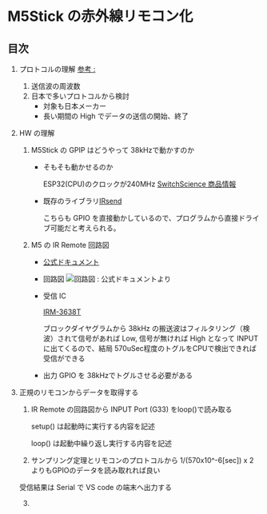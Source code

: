 # M5Stick の赤外線リモコン化
## 目次

1. プロトコルの理解 [参考 : ](http://elm-chan.org/docs/ir_format.html)
   1. 送信波の周波数
   2. 日本で多いプロトコルから検討
      - 対象も日本メーカー
      - 長い期間の High でデータの送信の開始、終了
2. HW の理解
   1. M5Stick の GPIP はどうやって 38kHzで動かすのか
      - そもそも動かせるのか

         ESP32(CPU)のクロックが240MHz [SwitchScience 商品情報](https://www.switch-science.com/products/9350)

      - 既存のライブラリ[IRsend](https://github.com/Arduino-IRremote/Arduino-IRremote/blob/master/src/IRSend.hpp)

         こちらも GPIO を直接動かしているので、プログラムから直接ドライブ可能だと考えられる。

   2. M5 の IR Remote 回路図
      - [公式ドキュメント](https://docs.m5stack.com/en/unit/ir)
      - 回路図
        ![回路図 : 公式ドキュメントより](https://static-cdn.m5stack.com/resource/docs/products/unit/ir/ir_sch_01.webp)
      - 受信 IC

         [IRM-3638T](https://www.mouser.jp/datasheet/2/143/EVER_S_A0007513414_1-2548705.pdf)

         ブロックダイヤグラムから 38kHz の搬送波はフィルタリング（検波）されて信号があれば Low, 信号が無ければ High となって INPUT に出てくるので、結局 570uSec程度のトグルをCPUで検出できれば受信ができる
      - 出力
         GPIO を 38kHzでトグルさせる必要がある

3. 正規のリモコンからデータを取得する
   1. IR Remote の回路図から INPUT Port (G33) をloop()で読み取る 

      setup() は起動時に実行する内容を記述

      loop() は起動中繰り返し実行する内容を記述

   2.  サンプリング定理とリモコンのプロトコルから 1/(570x10^-6[sec]) x 2 よりもGPIOのデータを読み取れれば良い
   
      受信結果は Serial で VS code の端末へ出力する

   3. 
